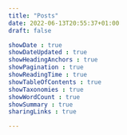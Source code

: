 ```yaml
---
title: "Posts"
date: 2022-06-13T20:55:37+01:00
draft: false

showDate : true
showDateUpdated : true
showHeadingAnchors : true
showPagination : true
showReadingTime : true
showTableOfContents : true
showTaxonomies : true 
showWordCount : true
showSummary : true
sharingLinks : true

---
```

